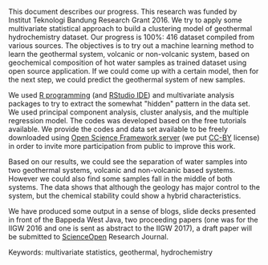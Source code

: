 This document describes our progress. This research was funded by Institut Teknologi Bandung Research Grant 2016. We try to apply some multivariate statistical approach to build a clustering model of geothermal hydrochemistry dataset. Our progress is 100%: 416 dataset compiled from various sources. The objectives is to try out a machine learning method to learn the geothermal system, volcanic or non-volcanic system, based on geochemical composition of hot water samples as trained dataset using open source application. If we could come up with a certain model, then for the next step, we could predict the geothermal system of new samples. 

We used [R programming](http://cran.at.r-project.org/) (and [RStudio IDE](rstudio.com)) and multivariate analysis packages to try to extract the somewhat "hidden" pattern in the data set. We used principal component analysis, cluster analysis, and the multiple regression model. The codes was developed based on the free tutorials available. We provide the codes and data set available to be freely downloaded using [Open Science Framework server](osf.io/wbnz3) (we put [CC-BY](https://creativecommons.org/licenses/by/2.0/) license) in order to invite more participation from public to improve this work.

Based on our results, we could see the separation of water samples into two geothermal systems, volcanic and non-volcanic based systems. However we could also find some samples fall in the middle of both systems. The data shows that although the geology has major control to the system, but the chemical stability could show a hybrid characteristics. 

We have produced some output in a sense of blogs, slide decks presented in front of the Bappeda West Java, two proceeding papers (one was for the IIGW 2016 and one is sent as abstract to the IIGW 2017), a draft paper will be submitted to [ScienceOpen](ScienceOpen.com) Research Journal.

Keywords: multivariate statistics, geothermal, hydrochemistry